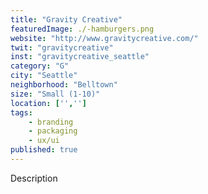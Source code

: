 ```yaml
---
title: "Gravity Creative"
featuredImage: ./-hamburgers.png
website: "http://www.gravitycreative.com/"
twit: "gravitycreative"
inst: "gravitycreative_seattle"
category: "G"
city: "Seattle"
neighborhood: "Belltown"
size: "Small (1-10)"
location: ['','']
tags:
    - branding
    - packaging
    - ux/ui
published: true
---
```


Description
